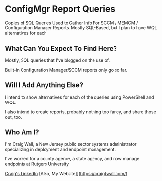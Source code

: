 # ConfigMgr Report Queries
Copies of SQL Queries Used to Gather Info For SCCM / MEMCM / Configuration Manager Reports. Mostly SQL-Based, but I plan to have WQL alternatives for each

## What Can You Expect To Find Here?

Mostly, SQL queries that I've blogged on the use of. 

Built-in Configuration Manager/SCCM reports only go so far.

## Will I Add Anything Else?

I intend to show alternatives for each of the queries using PowerShell and WQL. 

I also intend to create reports, probably nothing too fancy, and share those out, too. 

## Who Am I?

I'm Craig Wall, a New Jersey public sector systems administrator specializing in deployment and endpoint management.

I've worked for a county agency, a state agency, and now manage endpoints at Rutgers University. 

[Craig's LinkedIn](https://linkedin.com/in/craigtwall)
[Also, My Website]](https://craigtwall.com/)